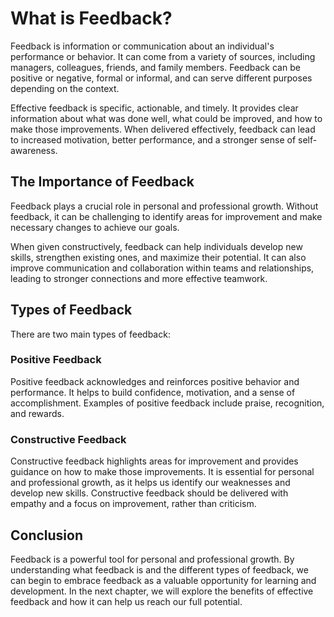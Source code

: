 What is Feedback?
====================================================

Feedback is information or communication about an individual's performance or behavior. It can come from a variety of sources, including managers, colleagues, friends, and family members. Feedback can be positive or negative, formal or informal, and can serve different purposes depending on the context.

Effective feedback is specific, actionable, and timely. It provides clear information about what was done well, what could be improved, and how to make those improvements. When delivered effectively, feedback can lead to increased motivation, better performance, and a stronger sense of self-awareness.

The Importance of Feedback
--------------------------

Feedback plays a crucial role in personal and professional growth. Without feedback, it can be challenging to identify areas for improvement and make necessary changes to achieve our goals.

When given constructively, feedback can help individuals develop new skills, strengthen existing ones, and maximize their potential. It can also improve communication and collaboration within teams and relationships, leading to stronger connections and more effective teamwork.

Types of Feedback
-----------------

There are two main types of feedback:

### Positive Feedback

Positive feedback acknowledges and reinforces positive behavior and performance. It helps to build confidence, motivation, and a sense of accomplishment. Examples of positive feedback include praise, recognition, and rewards.

### Constructive Feedback

Constructive feedback highlights areas for improvement and provides guidance on how to make those improvements. It is essential for personal and professional growth, as it helps us identify our weaknesses and develop new skills. Constructive feedback should be delivered with empathy and a focus on improvement, rather than criticism.

Conclusion
----------

Feedback is a powerful tool for personal and professional growth. By understanding what feedback is and the different types of feedback, we can begin to embrace feedback as a valuable opportunity for learning and development. In the next chapter, we will explore the benefits of effective feedback and how it can help us reach our full potential.
